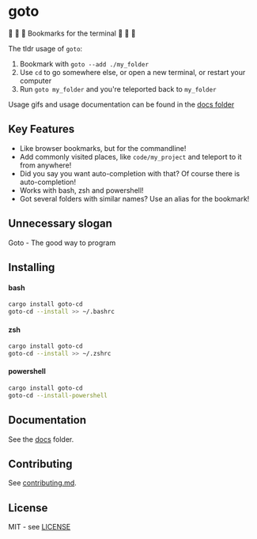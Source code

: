 # goto

🔖 🔖 🔖 Bookmarks for the terminal 🔖 🔖 🔖

The tldr usage of `goto`:

1. Bookmark with `goto --add ./my_folder`
2. Use `cd` to go somewhere else, or open a new terminal, or restart your computer
3. Run `goto my_folder` and you're teleported back to `my_folder`

Usage gifs and usage documentation can be found in the
[docs folder](https://github.com/CatEars/goto/blob/master/docs/README.md)

## Key Features

* Like browser bookmarks, but for the commandline!
* Add commonly visited places, like `code/my_project` and teleport to it from anywhere!
* Did you say you want auto-completion with that? Of course there is auto-completion!
* Works with bash, zsh and powershell!
* Got several folders with similar names? Use an alias for the bookmark!

## Unnecessary slogan

Goto - The good way to program

## Installing

#### bash

```sh
cargo install goto-cd
goto-cd --install >> ~/.bashrc
```

#### zsh

```sh
cargo install goto-cd
goto-cd --install >> ~/.zshrc
```

#### powershell

```sh
cargo install goto-cd
goto-cd --install-powershell
```

## Documentation

See the [docs](https://github.com/CatEars/goto/blob/master/docs/README.md) folder.

## Contributing

See [contributing.md](https://github.com/CatEars/goto/blob/master/Contributing.md).

## License

MIT - see [LICENSE](https://github.com/CatEars/goto/blob/master/LICENSE)
